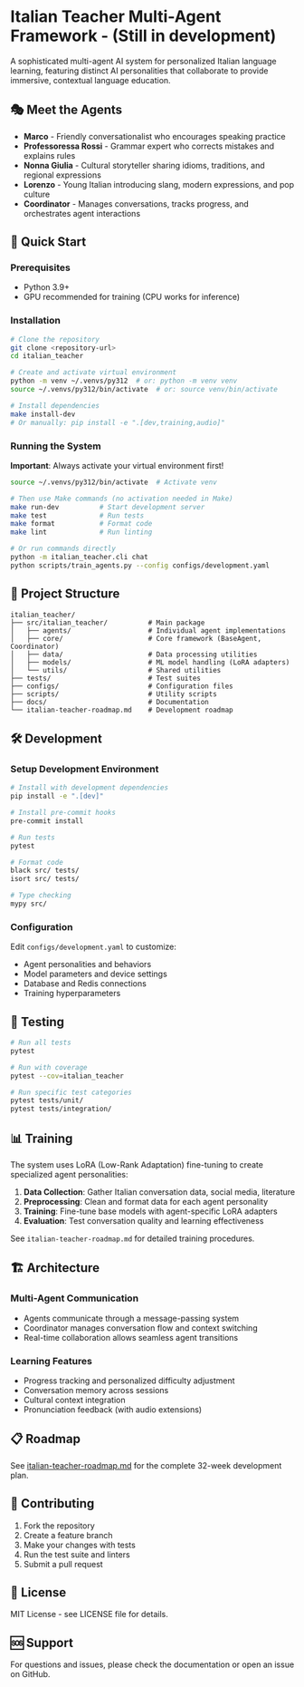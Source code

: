 # Italian Teacher Multi-Agent Framework - (Still in development)

A sophisticated multi-agent AI system for personalized Italian language learning, featuring distinct AI personalities that collaborate to provide immersive, contextual language education.

## 🎭 Meet the Agents

- **Marco** - Friendly conversationalist who encourages speaking practice
- **Professoressa Rossi** - Grammar expert who corrects mistakes and explains rules
- **Nonna Giulia** - Cultural storyteller sharing idioms, traditions, and regional expressions
- **Lorenzo** - Young Italian introducing slang, modern expressions, and pop culture
- **Coordinator** - Manages conversations, tracks progress, and orchestrates agent interactions

## 🚀 Quick Start

### Prerequisites
- Python 3.9+
- GPU recommended for training (CPU works for inference)

### Installation

```bash
# Clone the repository
git clone <repository-url>
cd italian_teacher

# Create and activate virtual environment
python -m venv ~/.venvs/py312  # or: python -m venv venv
source ~/.venvs/py312/bin/activate  # or: source venv/bin/activate

# Install dependencies
make install-dev
# Or manually: pip install -e ".[dev,training,audio]"
```

### Running the System

**Important**: Always activate your virtual environment first!
```bash
source ~/.venvs/py312/bin/activate  # Activate venv

# Then use Make commands (no activation needed in Make)
make run-dev          # Start development server
make test             # Run tests
make format           # Format code
make lint             # Run linting

# Or run commands directly
python -m italian_teacher.cli chat
python scripts/train_agents.py --config configs/development.yaml
```

## 📁 Project Structure

```
italian_teacher/
├── src/italian_teacher/          # Main package
│   ├── agents/                   # Individual agent implementations
│   ├── core/                     # Core framework (BaseAgent, Coordinator)
│   ├── data/                     # Data processing utilities
│   ├── models/                   # ML model handling (LoRA adapters)
│   └── utils/                    # Shared utilities
├── tests/                        # Test suites
├── configs/                      # Configuration files
├── scripts/                      # Utility scripts
├── docs/                         # Documentation
└── italian-teacher-roadmap.md    # Development roadmap
```

## 🛠️ Development

### Setup Development Environment

```bash
# Install with development dependencies
pip install -e ".[dev]"

# Install pre-commit hooks
pre-commit install

# Run tests
pytest

# Format code
black src/ tests/
isort src/ tests/

# Type checking
mypy src/
```

### Configuration

Edit `configs/development.yaml` to customize:
- Agent personalities and behaviors
- Model parameters and device settings
- Database and Redis connections
- Training hyperparameters

## 🧪 Testing

```bash
# Run all tests
pytest

# Run with coverage
pytest --cov=italian_teacher

# Run specific test categories
pytest tests/unit/
pytest tests/integration/
```

## 📊 Training

The system uses LoRA (Low-Rank Adaptation) fine-tuning to create specialized agent personalities:

1. **Data Collection**: Gather Italian conversation data, social media, literature
2. **Preprocessing**: Clean and format data for each agent personality
3. **Training**: Fine-tune base models with agent-specific LoRA adapters
4. **Evaluation**: Test conversation quality and learning effectiveness

See `italian-teacher-roadmap.md` for detailed training procedures.

## 🏗️ Architecture

### Multi-Agent Communication
- Agents communicate through a message-passing system
- Coordinator manages conversation flow and context switching
- Real-time collaboration allows seamless agent transitions

### Learning Features
- Progress tracking and personalized difficulty adjustment
- Conversation memory across sessions
- Cultural context integration
- Pronunciation feedback (with audio extensions)

## 📋 Roadmap

See [italian-teacher-roadmap.md](./docs/italian-teacher-roadmap.md) for the complete 32-week development plan.

## 🤝 Contributing

1. Fork the repository
2. Create a feature branch
3. Make your changes with tests
4. Run the test suite and linters
5. Submit a pull request

## 📄 License

MIT License - see LICENSE file for details.

## 🆘 Support

For questions and issues, please check the documentation or open an issue on GitHub.
